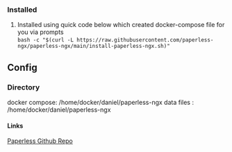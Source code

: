 
### Installed

1. Installed using quick code below which created docker-compose file for you via prompts  
   `bash -c "$(curl -L https://raw.githubusercontent.com/paperless-ngx/paperless-ngx/main/install-paperless-ngx.sh)"` 

## Config  



### Directory  
docker compose: /home/docker/daniel/paperless-ngx
data files    : /home/docker/daniel/paperless-ngx

#### Links  
[Paperless Github Repo](https://github.com/paperless-ngx/paperless-ngx)
